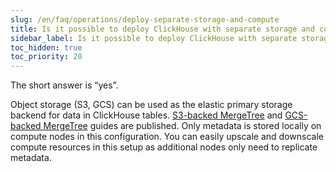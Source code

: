 ```yaml
---
slug: /en/faq/operations/deploy-separate-storage-and-compute
title: Is it possible to deploy ClickHouse with separate storage and compute?
sidebar_label: Is it possible to deploy ClickHouse with separate storage and compute?
toc_hidden: true
toc_priority: 20
---
```


The short answer is “yes”. 

Object storage (S3, GCS) can be used as the elastic primary storage backend for data in ClickHouse tables. [S3-backed MergeTree](/docs/en/integrations/data-ingestion/s3/s3-multi-region.md) and [GCS-backed MergeTree](/docs/en/integrations/data-ingestion/s3/gcs-multi-region.md) guides are published. Only metadata is stored locally on compute nodes in this configuration. You can easily upscale and downscale compute resources in this setup as additional nodes only need to replicate metadata.

